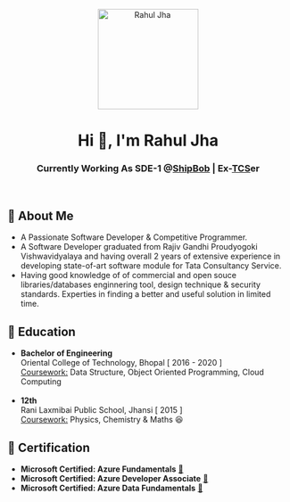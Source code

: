 <p align="center"> <img width='180px' height='180px' title='Rahul Jha' src='https://github.com/rahul-jha-official/rahul-jha-official/assets/138975150/de7348d4-4b31-4537-a8e4-eebfa88eac8f'> </p>

<h1 align='center'>Hi 👋, I'm Rahul Jha</h1>
<h3 align='center'>Currently Working As SDE-1 @<a href='https://www.shipbob.com/about/'>ShipBob</a> | Ex-<a href='https://www.tcs.com/who-we-are'>TCS</a>er</h3>
</br>


## 🚀 About Me
- A Passionate Software Developer & Competitive Programmer.
- A Software Developer graduated from Rajiv Gandhi Proudyogoki Vishwavidyalaya and having overall 2 years of extensive experience in developing state-of-art software module for Tata Consultancy Service.
- Having good knowledge of of commercial and open souce libraries/databases enginnering tool, design technique & security standards. Experties in finding a better and useful solution in limited time.

## 🏫 Education
- **Bachelor of Engineering**</br>
Oriental College of Technology, Bhopal [ 2016 - 2020 ] </br>
<ins>Coursework:</ins> Data Structure, Object Oriented Programming, Cloud Computing</br></br>
- **12th**</br>
Rani Laxmibai Public School, Jhansi [ 2015 ] </br>
<ins>Coursework:</ins> Physics, Chemistry & Maths 😆

## 🥇 Certification
- **Microsoft Certified: Azure Fundamentals** <a href='https://www.credly.com/badges/f5521b28-c934-4ccd-82a2-5fbf64a308bf/public_url'>🔗</a></br>
- **Microsoft Certified: Azure Developer Associate** <a href='https://www.credly.com/badges/acc12519-9ad6-4b69-ae23-dc7f440aa3b0/public_url'>🔗</a></br>
- **Microsoft Certified: Azure Data Fundamentals** <a href='https://www.credly.com/badges/706aaeb7-088c-4b71-b0c4-8fc34087bf8b/public_url'>🔗</a></br>


